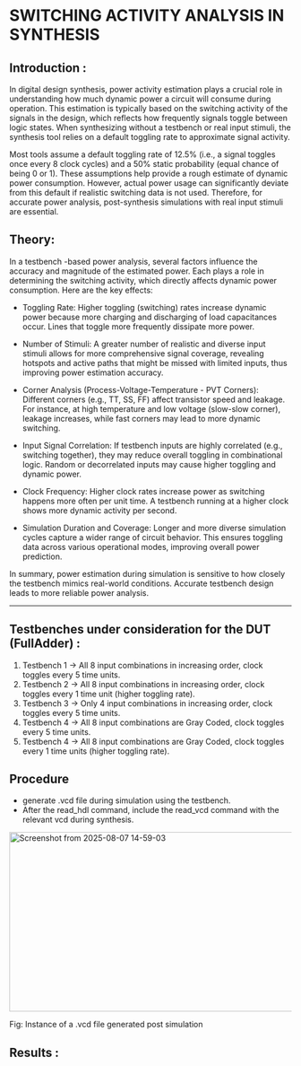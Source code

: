 # SWITCHING ACTIVITY ANALYSIS IN SYNTHESIS 
## Introduction :

In digital design synthesis, power activity estimation plays a crucial role in understanding how much dynamic power a circuit will consume during operation. This estimation is typically based on the switching activity of the signals in the design, which reflects how frequently signals toggle between logic states. When synthesizing without a testbench or real input stimuli, the synthesis tool relies on a default toggling rate to approximate signal activity. 

Most tools assume a default toggling rate of 12.5% (i.e., a signal toggles once every 8 clock cycles) and a 50% static probability (equal chance of being 0 or 1). These assumptions help provide a rough estimate of dynamic power consumption. However, actual power usage can significantly deviate from this default if realistic switching data is not used. Therefore, for accurate power analysis, post-synthesis simulations with real input stimuli are essential.

## Theory:
In a testbench -based power analysis, several factors influence the accuracy and magnitude of the estimated power. Each plays a role in determining the switching activity, which directly affects dynamic power consumption. Here are the key effects:

- Toggling Rate: Higher toggling (switching) rates increase dynamic power because more charging and discharging of load capacitances occur. Lines that toggle more frequently dissipate more power.

- Number of Stimuli: A greater number of realistic and diverse input stimuli allows for more comprehensive signal coverage, revealing hotspots and active paths that might be missed with limited inputs, thus improving power estimation accuracy.

- Corner Analysis (Process-Voltage-Temperature - PVT Corners): Different corners (e.g., TT, SS, FF) affect transistor speed and leakage. For instance, at high temperature and low voltage (slow-slow corner), leakage increases, while fast corners may lead to more dynamic switching.

- Input Signal Correlation: If testbench inputs are highly correlated (e.g., switching together), they may reduce overall toggling in combinational logic. Random or decorrelated inputs may cause higher toggling and dynamic power.

- Clock Frequency: Higher clock rates increase power as switching happens more often per unit time. A testbench running at a higher clock shows more dynamic activity per second.

- Simulation Duration and Coverage: Longer and more diverse simulation cycles capture a wider range of circuit behavior. This ensures toggling data across various operational modes, improving overall power prediction.

In summary, power estimation during simulation is sensitive to how closely the testbench mimics real-world conditions. Accurate testbench design leads to more reliable power analysis.

----

## Testbenches under consideration for the DUT (FullAdder) :
1. Testbench 1 -> All 8 input combinations in increasing order, clock toggles every 5 time units.
2. Testbench 2 -> All 8 input combinations in increasing order, clock toggles every 1 time unit (higher toggling rate).
3. Testbench 3 -> Only 4 input combinations in increasing order, clock toggles every 5 time units.
4. Testbench 4 -> All 8 input combinations are Gray Coded, clock toggles every 5 time units.
5. Testbench 4 -> All 8 input combinations are Gray Coded, clock toggles every 1 time units (higher toggling rate).

## Procedure 
- generate .vcd file during simulation using the testbench.
- After the read_hdl command, include the read_vcd command with the relevant vcd during synthesis.
<img width="567" height="320" alt="Screenshot from 2025-08-07 14-59-03" src="https://github.com/user-attachments/assets/7d0360a6-ed1d-444f-a395-c09b57053370" />


Fig: Instance of a .vcd file generated post simulation

## Results :







   
